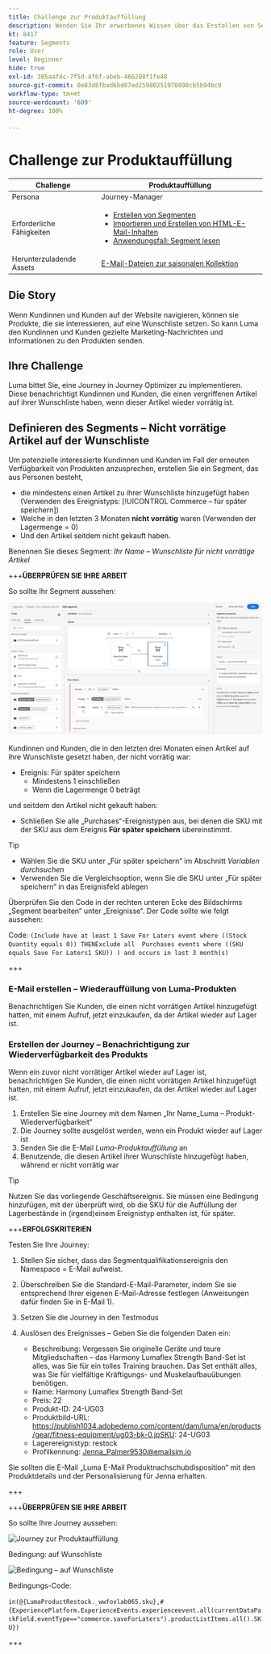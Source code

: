 ```yaml
---
title: Challenge zur Produktauffüllung
description: Wenden Sie Ihr erworbenes Wissen über das Erstellen von Segmenten an und testen Sie Ihre Fähigkeiten.
kt: 8417
feature: Segments
role: User
level: Beginner
hide: true
exl-id: 305aaf4c-7f5d-4f6f-abeb-466208f1fe48
source-git-commit: 0e83d8fbad6bd87ed25980251970898cb5b94bc0
workflow-type: tm+mt
source-wordcount: '609'
ht-degree: 100%

---
```


# Challenge zur Produktauffüllung

| Challenge | Produktauffüllung |
|---|---|
| Persona | Journey-Manager |
| Erforderliche Fähigkeiten | <ul><li>[Erstellen von Segmenten](https://experienceleague.adobe.com/docs/journey-optimizer-learn/tutorials/create-segments.html?lang=de)</li><li> [Importieren und Erstellen von HTML-E-Mail-Inhalten](https://experienceleague.adobe.com/docs/journey-optimizer-learn/tutorials/create-messages/import-and-author-html-email-content.html?lang=de)</li><li>[Anwendungsfall: Segment lesen](https://experienceleague.adobe.com/docs/journey-optimizer-learn/tutorials/create-journeys/use-case-read-segment.html?lang=de)</li> |
| Herunterzuladende Assets | [E-Mail-Dateien zur saisonalen Kollektion](/help/challenges/assets/email-assets/emails-seasonal-collection-announcement.zip) |

## Die Story

Wenn Kundinnen und Kunden auf der Website navigieren, können sie Produkte, die sie interessieren, auf eine Wunschliste setzen. So kann Luma den Kundinnen und Kunden gezielte Marketing-Nachrichten und Informationen zu den Produkten senden.

## Ihre Challenge

Luma bittet Sie, eine Journey in Journey Optimizer zu implementieren. Diese benachrichtigt Kundinnen und Kunden, die einen vergriffenen Artikel auf ihrer Wunschliste haben, wenn dieser Artikel wieder vorrätig ist.

## Definieren des Segments – Nicht vorrätige Artikel auf der Wunschliste

Um potenzielle interessierte Kundinnen und Kunden im Fall der erneuten Verfügbarkeit von Produkten anzusprechen, erstellen Sie ein Segment, das aus Personen besteht,

* die mindestens einen Artikel zu ihrer Wunschliste hinzugefügt haben (Verwenden des Ereignistyps: [!UICONTROL Commerce – für später speichern])
* Welche in den letzten 3 Monaten **nicht vorrätig** waren (Verwenden der Lagermenge = 0)
* Und den Artikel seitdem nicht gekauft haben.

Benennen Sie dieses Segment: *Ihr Name – Wunschliste für nicht vorrätige Artikel*

+++**ÜBERPRÜFEN SIE IHRE ARBEIT**

So sollte Ihr Segment aussehen:

![Segment – Nicht vorrätige Artikel auf der Wunschliste](/help/challenges/assets/C1-S2.png)

Kundinnen und Kunden, die in den letzten drei Monaten einen Artikel auf ihre Wunschliste gesetzt haben, der nicht vorrätig war:

* Ereignis: Für später speichern
   * Mindestens 1 einschließen
   * Wenn die Lagermenge 0 beträgt

und seitdem den Artikel nicht gekauft haben:

* Schließen Sie alle „Purchases“-Ereignistypen aus, bei denen die SKU mit der SKU aus dem Ereignis **Für später speichern** übereinstimmt.

>[!TIP]
> * Wählen Sie die SKU unter „Für später speichern“ im Abschnitt *Variablen durchsuchen*
> * Verwenden Sie die Vergleichsoption, wenn Sie die SKU unter „Für später speichern“ in das Ereignisfeld ablegen


Überprüfen Sie den Code in der rechten unteren Ecke des Bildschirms „Segment bearbeiten“ unter „Ereignisse“. Der Code sollte wie folgt aussehen:

Code:
```(Include have at least 1 Save For Laters event where ((Stock Quantity equals 0)) THENExclude all  Purchases events where ((SKU equals Save For Laters1 SKU)) ) and occurs in last 3 month(s)```

+++

### E-Mail erstellen – Wiederauffüllung von Luma-Produkten

Benachrichtigen Sie Kunden, die einen nicht vorrätigen Artikel hinzugefügt hatten, mit einem Aufruf, jetzt einzukaufen, da der Artikel wieder auf Lager ist.

### Erstellen der Journey – Benachrichtigung zur Wiederverfügbarkeit des Produkts

Wenn ein zuvor nicht vorrätiger Artikel wieder auf Lager ist, benachrichtigen Sie Kunden, die einen nicht vorrätigen Artikel hinzugefügt hatten, mit einem Aufruf, jetzt einzukaufen, da der Artikel wieder auf Lager ist.

1. Erstellen Sie eine Journey mit dem Namen „Ihr Name_Luma – Produkt-Wiederverfügbarkeit“
1. Die Journey sollte ausgelöst werden, wenn ein Produkt wieder auf Lager ist
1. Senden Sie die E-Mail *Luma-Produktauffüllung* an
1. Benutzende, die diesen Artikel ihrer Wunschliste hinzugefügt haben, während er nicht vorrätig war

>[!TIP]
>
> Nutzen Sie das vorliegende Geschäftsereignis. Sie müssen eine Bedingung hinzufügen, mit der überprüft wird, ob die SKU für die Auffüllung der Lagerbestände in (irgend)einem Ereignistyp enthalten ist, für später.

+++**ERFOLGSKRITERIEN**

Testen Sie Ihre Journey:

1. Stellen Sie sicher, dass das Segmentqualifikationsereignis den Namespace = E-Mail aufweist.
1. Überschreiben Sie die Standard-E-Mail-Parameter, indem Sie sie entsprechend Ihrer eigenen E-Mail-Adresse festlegen (Anweisungen dafür finden Sie in E-Mail 1).
1. Setzen Sie die Journey in den Testmodus
1. Auslösen des Ereignisses – Geben Sie die folgenden Daten ein:

   * Beschreibung: Vergessen Sie originelle Geräte und teure Mitgliedschaften – das Harmony Lumaflex Strength Band-Set ist alles, was Sie für ein tolles Training brauchen. Das Set enthält alles, was Sie für vielfältige Kräftigungs- und Muskelaufbauübungen benötigen.
   * Name: Harmony Lumaflex Strength Band-Set
   * Preis: 22
   * Produkt-ID: 24-UG03
   * Produktbild-URL: https://publish1034.adobedemo.com/content/dam/luma/en/products/gear/fitness-equipment/ug03-bk-0.jpSKU: 24-UG03
   * Lagerereignistyp: restock
   * Profilkennung: Jenna_Palmer9530@emailsim.io

Sie sollten die E-Mail „Luma E-Mail Produktnachschubdisposition“ mit den Produktdetails und der Personalisierung für Jenna erhalten.

+++

+++**ÜBERPRÜFEN SIE IHRE ARBEIT**

So sollte Ihre Journey aussehen:

![Journey zur Produktauffüllung](/help/challenges/assets/c3-j3-journey.png)

Bedingung: auf Wunschliste

![Bedingung – auf Wunschliste](/help/challenges/assets/c3-j3-condition.png)

Bedingungs-Code:

```in(@{LumaProductRestock._wwfovlab065.sku},#{ExperiencePlatform.ExperienceEvents.experienceevent.all(currentDataPackField.eventType=="commerce.saveForLaters").productListItems.all().SKU})```

+++

